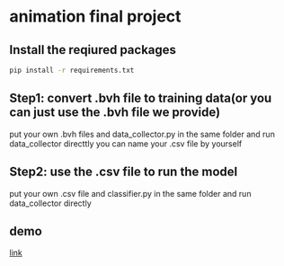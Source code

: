 # animation final project

## Install the reqiured packages
```bash
pip install -r requirements.txt
```
## Step1: convert .bvh file to training data(or you can just use the .bvh file we provide)
put your own .bvh files and data_collector.py in the same folder and run data_collector directtly
you can name your .csv file by yourself

## Step2: use the .csv file to run the model
put your own .csv file and classifier.py in the same folder and run data_collector directly

## demo
[link](https://drive.google.com/drive/folders/1cHTcTCOzebuCAUl7yXi-dNYwII1cskv3?usp=sharing)
